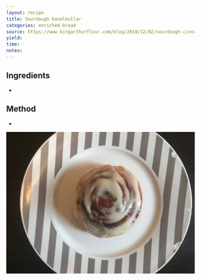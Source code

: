 ```yaml
---
layout: recipe
title: Sourdough kanelbullar
categories: enriched-bread
source: https://www.kingarthurflour.com/blog/2019/12/02/sourdough-cinnamon-buns
yield: 
time: 
notes: 
---
```


## Ingredients
- 

## Method
- 

![recipe-photo](/images/sourdough-kanelbullar.jpg)
